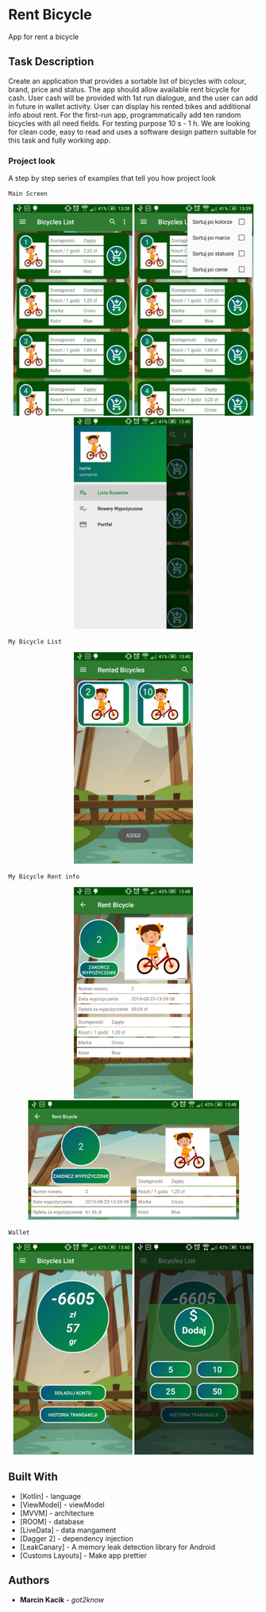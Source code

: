 # Rent Bicycle

App for rent a bicycle

## Task Description

Create an application that provides a sortable list of bicycles with colour, brand, price and status. The app should allow available rent bicycle for cash. User cash will be provided with 1st run dialogue, and the user can add in future in wallet activity. User can display his rented bikes and additional info about rent. For the first-run app, programmatically add ten random bicycles with all need fields. For testing purpose 10 s - 1 h. We are looking for clean code, easy to read and uses a software design pattern suitable for this task and fully working app.


### Project look

A step by step series of examples that tell you how project look

```
Main Screen
```
<p align="center">
<img src="https://github.com/Szpansky/RentBicycle/blob/master/main_1.png" alt="Main Screen 1" width="240 " height="425"/> <img src="https://github.com/Szpansky/RentBicycle/blob/master/main_1_1.png" alt="Main Screen 2" width="240 " height="425"/> <img src="https://github.com/Szpansky/RentBicycle/blob/master/main_1_2.png" alt="Main Screen 3" width="240 " height="425"/>
</p>

```
My Bicycle List
```
<p align="center">
<img src="https://github.com/Szpansky/RentBicycle/blob/master/main_2.png" alt="Rented Screen" width="240 " height="425"/>
</p>

```
My Bicycle Rent info
```
<p align="center">
<img src="https://github.com/Szpansky/RentBicycle/blob/master/main_4.png" alt="Rented Screen Info" width="240 " height="425"/> <img src="https://github.com/Szpansky/RentBicycle/blob/master/main_4_1.png" alt="Rented Screen Info" width="425 " height="240"/>
</p>

```
Wallet
```
<p align="center">
<img src="https://github.com/Szpansky/RentBicycle/blob/master/main_3.png" alt="Wallet Screen" width="240 " height="425"/> <img src="https://github.com/Szpansky/RentBicycle/blob/master/main_3_1.png" alt="Wallet Screen Dialog" width="240 " height="425"/>
</p>


## Built With

* [Kotlin] - language
* [ViewModel] - viewModel
* [MVVM] - architecture
* [ROOM] - database
* [LiveData] - data mangament
* [Dagger 2] - dependency injection
* [LeakCanary] - A memory leak detection library for Android
* [Customs Layouts] - Make app prettier

## Authors

* **Marcin Kacik** - *got2know*
